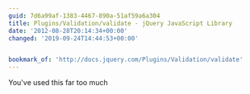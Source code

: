 ```yaml
---
guid: 7d6a99af-1383-4467-890a-51af59a6a304
title: Plugins/Validation/validate - jQuery JavaScript Library
date: '2012-08-28T20:14:34+00:00'
changed: '2019-09-24T14:44:53+00:00'


bookmark_of: 'http://docs.jquery.com/Plugins/Validation/validate'
---
```



You've used this far too much
